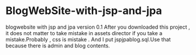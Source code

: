 # BlogWebSite-with-jsp-and-jpa
blogwebsite with jsp and jpa version 0.1
After you downloaded this project , it does not matter to take mistake in assets director if you take a mistake.Probably , css is mistake . And I put jspjpablog.sql.Use that because 
there is admin and blog contents. 
